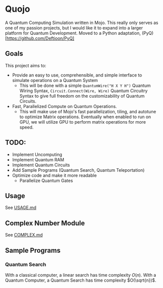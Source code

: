 # Quojo
A Quantum Computing Simulation written in Mojo. This really only serves as one of my passion projects, but I would like it to expand into a larger platform for Quantum Development. Moved to a Python adaptation, (PyQ)[https://github.com/Deftioon/PyQ]

## Goals
This project aims to:
- Provide an easy to use, comprehensible, and simple interface to simulate operations on a Quantum System
  - This will be done with a simple `QuantumWire("H X Y H")` Quantum Wiring Syntax, `Circuit.Connect(Wire, Wire)` Quantum Circuitry Syntax to give full freedom on the customizability of Quantum Circuits.
- Fast, Parallelized Compute on Quantum Operations.
  - This will make use of Mojo's fast parallelization, tiling, and autotune to optimize Matrix operations. Eventually when enabled to run on GPU, we will utilize GPU to perform matrix operations for more speed.

## TODO:
- Implement Uncomputing
- Implement Quantum RAM
- Implement Quantum Circuits
- Add Sample Programs (Quantum Search, Quantum Teleportation)
- Optimize code and make it more readable
  - Parallelize Quantum Gates

## Usage
See [USAGE.md](USAGE.md)

## Complex Number Module
See [COMPLEX.md](COMPLEX.md)

## Sample Programs
### Quantum Search
With a classical computer, a linear search has time complexity $O(n)$. With a Quantum Computer, a Quantum Search has time complexity $O(\sqrt{n})$.

